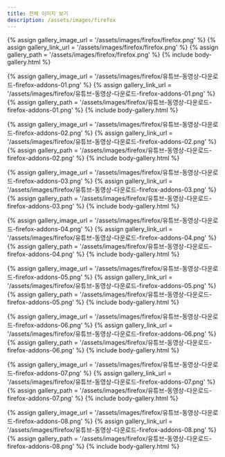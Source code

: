 ```yaml
---
title: 전체 이미지 보기
description: /assets/images/firefox
---
```




{% assign gallery_image_url = '/assets/images/firefox/firefox.png' %}
{% assign gallery_link_url = '/assets/images/firefox/firefox.png' %}
{% assign gallery_path = '/assets/images/firefox/firefox.png' %}
{% include body-gallery.html %}

{% assign gallery_image_url = '/assets/images/firefox/유튜브-동영상-다운로드-firefox-addons-01.png' %}
{% assign gallery_link_url = '/assets/images/firefox/유튜브-동영상-다운로드-firefox-addons-01.png' %}
{% assign gallery_path = '/assets/images/firefox/유튜브-동영상-다운로드-firefox-addons-01.png' %}
{% include body-gallery.html %}

{% assign gallery_image_url = '/assets/images/firefox/유튜브-동영상-다운로드-firefox-addons-02.png' %}
{% assign gallery_link_url = '/assets/images/firefox/유튜브-동영상-다운로드-firefox-addons-02.png' %}
{% assign gallery_path = '/assets/images/firefox/유튜브-동영상-다운로드-firefox-addons-02.png' %}
{% include body-gallery.html %}

{% assign gallery_image_url = '/assets/images/firefox/유튜브-동영상-다운로드-firefox-addons-03.png' %}
{% assign gallery_link_url = '/assets/images/firefox/유튜브-동영상-다운로드-firefox-addons-03.png' %}
{% assign gallery_path = '/assets/images/firefox/유튜브-동영상-다운로드-firefox-addons-03.png' %}
{% include body-gallery.html %}

{% assign gallery_image_url = '/assets/images/firefox/유튜브-동영상-다운로드-firefox-addons-04.png' %}
{% assign gallery_link_url = '/assets/images/firefox/유튜브-동영상-다운로드-firefox-addons-04.png' %}
{% assign gallery_path = '/assets/images/firefox/유튜브-동영상-다운로드-firefox-addons-04.png' %}
{% include body-gallery.html %}

{% assign gallery_image_url = '/assets/images/firefox/유튜브-동영상-다운로드-firefox-addons-05.png' %}
{% assign gallery_link_url = '/assets/images/firefox/유튜브-동영상-다운로드-firefox-addons-05.png' %}
{% assign gallery_path = '/assets/images/firefox/유튜브-동영상-다운로드-firefox-addons-05.png' %}
{% include body-gallery.html %}

{% assign gallery_image_url = '/assets/images/firefox/유튜브-동영상-다운로드-firefox-addons-06.png' %}
{% assign gallery_link_url = '/assets/images/firefox/유튜브-동영상-다운로드-firefox-addons-06.png' %}
{% assign gallery_path = '/assets/images/firefox/유튜브-동영상-다운로드-firefox-addons-06.png' %}
{% include body-gallery.html %}

{% assign gallery_image_url = '/assets/images/firefox/유튜브-동영상-다운로드-firefox-addons-07.png' %}
{% assign gallery_link_url = '/assets/images/firefox/유튜브-동영상-다운로드-firefox-addons-07.png' %}
{% assign gallery_path = '/assets/images/firefox/유튜브-동영상-다운로드-firefox-addons-07.png' %}
{% include body-gallery.html %}

{% assign gallery_image_url = '/assets/images/firefox/유튜브-동영상-다운로드-firefox-addons-08.png' %}
{% assign gallery_link_url = '/assets/images/firefox/유튜브-동영상-다운로드-firefox-addons-08.png' %}
{% assign gallery_path = '/assets/images/firefox/유튜브-동영상-다운로드-firefox-addons-08.png' %}
{% include body-gallery.html %}
